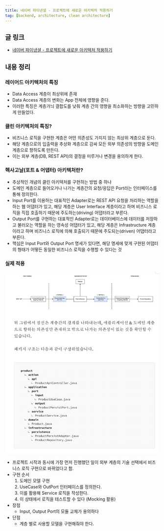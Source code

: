 ```yaml
---
title: 네이버 파이낸셜 - 프로젝트에 새로운 아키텍처 적용하기
tag: [backend, architecture, clean architecture]
---
```

## 글 링크
- [네이버 파이낸셜 - 프로젝트에 새로운 아키텍처 적용하기](https://medium.com/naverfinancial/프로젝트에-새로운-아키텍처-적용하기-99d70df6122b)
## 내용 정리
### 레이어드 아키텍처의 특징
- Data Access 계층이 최상위에 존재
- Data Access 계층의 변화는 App 전체에 영향을 준다.
- 이러한 특징은 계층가늬 결합도를 낮춰 계층 간의 영향을 최소화하는 방향을 고민하게 만들었다.

### 클린 아키텍처의 특징?
- 비즈니스 로직을 구현한 계층은 어떤 의존성도 가지지 않는 최상위 계층으로 둔다.
- 해당 계층으로의 입출력을 추상화 계층으로 감싸 모든 외부 의존성의 방향을 도메인 계층으로 향하도록 만든다.
- 이는 외부 계층(DB, REST API)의 결정을 미루거나 변경을 용의하게 한다.

### 헥사고날(포트 & 어댑터) 아키텍처란?
- 추상적인 개념의 클린 아키텍처를 구현하는 방법 중 하나
- 도메인 계층으로 들어오거나 나가는 계층간의 요청/응답은 Port라는 인터페이스를 통해 정의한다.
- Input Port를 이용하는 대표적인 Adapter로는 REST API 요청을 처리하는 역할을 하는 웹 어댑터가 있고, 해당 계층은 User Interface 계층이라고 하며 비즈니스 로직을 직접 호출하기 때문에 주도하는(driving) 어댑터라고 부른다.
- Output Port를 구현하는 대표적인 Adapter로는 데이터베이스에 데이터를 저장하고 불러오는 역할을 하는 영속성 어댑터가 있고, 해당 계층은 Infrastructure 계층이라고 하며 비즈니스 로직에 의해 호출되기 때문에 주도되는(driven) 어댑터라고 부른다.
- 핵심은 Input Port와 Output Port 명세가 있다면, 해당 명세에 맞게 구현된 어댑터의 형태가 어떻든 동일한 비즈니스 로직을 수행할 수 있다는 것


### 실제 적용
![hexagonal-example.jpg](img%2Fhexagonal-example.jpg)
- 프로젝트 시작과 동시에 가장 먼저 진행했던 일이 외부 계층의 기술 선택에서 비즈니스 로직 구현으로 바뀌었다고 함.
- 구현 순서
  1. 도메인 모델 구현
  2. UseCase와 OutPort 인터페이스를 정의한다.
  3. 이를 활용해 Service 로직을 작성한다.
  4. 이 상태에서 로직을 테스트할 수 있다 (Mocking 활용)
- 장점
  - Input, Output Port의 모듈 교체가 용의하다
- 단점
  - 계층 별로 사용할 모델을 구현해줘야 한다.